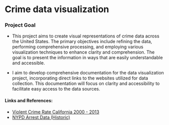 # Crime data visualization

### **Project Goal** 
- 
  This project aims to create visual representations of crime data across the United States. The primary objectives include refining the data, performing comprehensive processing, and employing various visualization techniques to enhance clarity and comprehension. The goal is to present the information in ways that are easily understandable and accessible.

- I aim to develop comprehensive documentation for the data visualization project, incorporating direct links to the websites utilized for data collection. This documentation will focus on clarity and accessibility to facilitate easy access to the data sources.


#### Links and References: 
- <a href="https://catalog.data.gov/dataset/violent-crime-rate-e971e/resource/9676b08c-92c7-4803-94fc-1cb80ed67179"> Violent Crime Rate California 2000 - 2013 </a>
- <a href="https://catalog.data.gov/dataset/nypd-arrests-data-historic"> NYPD Arrest Data (Historic) </a>